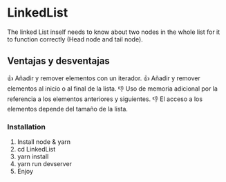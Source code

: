 # LinkedList
The linked List inself needs to know about two nodes in the whole list for it to function correctly (Head node and tail node).

## Ventajas y desventajas
:+1: Añadir y remover elementos con un iterador.
:+1: Añadir y remover elementos al inicio o al final de la lista.
:-1: Uso de memoria adicional por la referencia a los elementos anteriores y siguientes.
:-1: El acceso a los elementos depende del tamaño de la lista.

### Installation

1. Install node & yarn
2. cd LinkedList
3. yarn install
4. yarn run devserver
5. Enjoy
